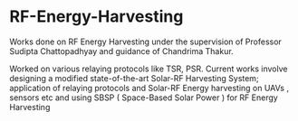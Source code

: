 # RF-Energy-Harvesting

Works done on RF Energy Harvesting under the supervision of Professor Sudipta Chattopadhyay and guidance of Chandrima Thakur.

Worked on various relaying protocols like TSR, PSR. Current works involve designing a modified state-of-the-art Solar-RF Harvesting System; application of relaying protocols and Solar-RF Energy harvesting on UAVs , sensors etc and using SBSP ( Space-Based Solar Power ) for RF Energy Harvesting
